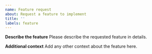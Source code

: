 ```yaml
---
name: Feature request
about: Request a feature to implement
title: ''
labels: feature
---
```



**Describe the feature**
Please describe the requested feature in details.


**Additional context**
Add any other context about the feature here.

